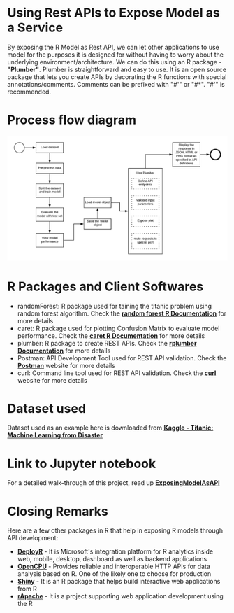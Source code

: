 # Using Rest APIs to Expose Model as a Service
By exposing the R Model as Rest API, we can let other applications to use model for the purposes it is designed for without having to worry about the underlying environment/architecture.
We can do this using an R package - **"Plumber"**. Plumber is straightforward and easy to use. It is an open source package that lets you create APIs by decorating the R functions with special annotations/comments. Comments can be prefixed with "#'" or "#*". "#'" is recommended.

# Process flow diagram
![Entire Process Flow](Images/Flow_Diagram.png)

# R Packages and Client Softwares
 - randomForest: R package used for taining the titanic problem using random forest algorithm. Check the **[random forest R Documentation](https://www.rdocumentation.org/packages/randomForest/versions/4.6-14/topics/randomForest)** for more details
 - caret: R package used for plotting Confusion Matrix to evaluate model performance. Check the **[caret R Documentation](https://www.rdocumentation.org/packages/caret)** for more details
 - plumber: R package to create REST APIs. Check the **[rplumber Documentation](https://www.rplumber.io/)** for more details
 - Postman: API Development Tool used for REST API validation. Check the **[Postman](https://www.getpostman.com/)** website for more details
 - curl: Command line tool used for REST API validation. Check the **[curl](https://curl.haxx.se/)** website for more details
 
# Dataset used
Dataset used as an example here is downloaded from **[Kaggle - Titanic: Machine Learning from Disaster](https://www.kaggle.com/c/titanic/data)**
 
# Link to Jupyter notebook
For a detailed walk-through of this project, read up **[ExposingModelAsAPI](https://github.com/Ashwini-Rao/ExposingModelAsAPI/blob/master/ExposeModelAsAPI.ipynb)**
 
# Closing Remarks
Here are a few other packages in R that help in exposing R models through API development:
-  **[DeployR](https://docs.microsoft.com/en-us/machine-learning-server/deployr/deployr-about)** - It is Microsoft's integration platform for R analytics inside web, mobile, desktop, dashboard as well as backend applications
-  **[OpenCPU](https://www.opencpu.org/)** - Provides reliable and interoperable HTTP APIs for data analysis based on R. One of the likely one to choose for production
-  **[Shiny](http://shiny.rstudio.com/)** - It is an R package that helps build interactive web applications from R
- **[rApache](https://www.r-bloggers.com/exposing-r-script-as-api/)** - It is a project supporting web application development using the R
